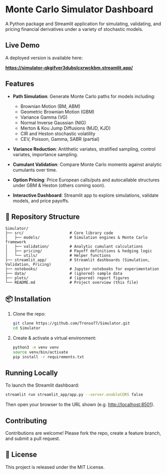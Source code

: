 # Monte Carlo Simulator Dashboard

A Python package and Streamlit application for simulating, validating, and pricing financial derivatives under a variety of stochastic models.

## Live Demo

A deployed version is available here:

**https://simulator-qkgifver3dubslcxrwckbm.streamlit.app/**


## Features

* **Path Simulation**: Generate Monte Carlo paths for models including:

  * Brownian Motion (BM, ABM)
  * Geometric Brownian Motion (GBM)
  * Variance Gamma (VG)
  * Normal Inverse Gaussian (NIG)
  * Merton & Kou Jump Diffusions (MJD, KJD)
  * CIR and Heston stochastic volatility
  * CEV, Poisson, Gamma, SABR (partial)
* **Variance Reduction**: Antithetic variates, stratified sampling, control variates, importance sampling.
* **Cumulant Validation**: Compare Monte Carlo moments against analytic cumulants over time.
* **Option Pricing**: Price European calls/puts and autocallable structures under GBM & Heston (others coming soon).
* **Interactive Dashboard**: Streamlit app to explore simulations, validate models, and price payoffs.

## 📁 Repository Structure

```
Simulator/
├── src/                    # Core library code
│   ├── models/             # Simulation engines & Monte Carlo framework
│   ├── validation/         # Analytic cumulant calculations
│   ├── pricing/            # Payoff definitions & hedging logic
│   └── utils/              # Helper functions
├── streamlit_app/          # Streamlit dashboards (Simulation, Validation, Pricing)
├── notebooks/              # Jupyter notebooks for experimentation
├── data/                   # (ignored) sample data
├── plots/                  # (ignored) report figures
└── README.md               # Project overview (this file)
```

## 📦 Installation

1. Clone the repo:

   ```bash
   git clone https://github.com/Tronso77/Simulator.git
   cd Simulator
   ```
2. Create & activate a virtual environment:

   ```bash
   python3 -m venv venv
   source venv/bin/activate
   pip install -r requirements.txt
   ```

##  Running Locally

To launch the Streamlit dashboard:

```bash
streamlit run streamlit_app/app.py --server.enableCORS false
```

Then open your browser to the URL shown (e.g. [http://localhost:8501](http://localhost:8501)).

##  Contributing

Contributions are welcome! Please fork the repo, create a feature branch, and submit a pull request.

## 📜 License

This project is released under the MIT License.
